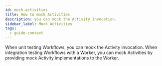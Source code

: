 ```yaml
---
id: mock-activities
title: How to mock Activities
description: you can mock the Activity invocation.
sidebar_label: Mock Activities
tags:
  - guide-context
---
```


When unit testing Workflows, you can mock the Activity invocation. When integration testing Workflows with a Worker, you can mock Activities by providing mock Activity implementations to the Worker.
